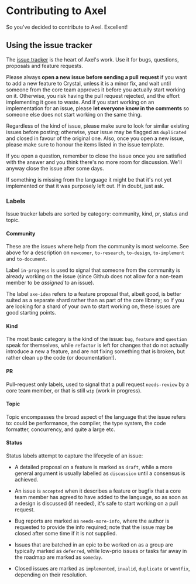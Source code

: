 # Contributing to Axel

So you've decided to contribute to Axel. Excellent!

## Using the issue tracker

The [issue tracker](https://github.com/Axel/issues) is the heart of Axel's work. Use it for bugs, questions, proposals and feature requests.

Please always **open a new issue before sending a pull request** if you want to add a new feature to Crystal, unless it is a minor fix, and wait until someone from the core team approves it before you actually start working on it. Otherwise, you risk having the pull request rejected, and the effort implementing it goes to waste. And if you start working on an implementation for an issue, please **let everyone know in the comments** so someone else does not start working on the same thing.

Regardless of the kind of issue, please make sure to look for similar existing issues before posting; otherwise, your issue may be flagged as `duplicated` and closed in favour of the original one. Also, once you open a new issue, please make sure to honour the items listed in the issue template.

If you open a question, remember to close the issue once you are satisfied with the answer and you think
there's no more room for discussion. We'll anyway close the issue after some days.

If something is missing from the language it might be that it's not yet implemented or that it was purposely left out. If in doubt, just ask.

### Labels

Issue tracker labels are sorted by category: community, kind, pr, status and topic.

#### Community

These are the issues where help from the community is most welcome. See above for a description on `newcomer`, `to-research`, `to-design`, `to-implement` and `to-document`.

Label `in-progress` is used to signal that someone from the community is already working on the issue (since Github does not allow for a non-team member to be _assigned_ to an issue).

The label `axe-idea` refers to a feature proposal that, albeit good, is better suited as a separate shard rather than as part of the core library; so if you are looking for a shard of your own to start working on, these issues are good starting points.

#### Kind

The most basic category is the kind of the issue: `bug`, `feature` and `question` speak for themselves, while `refactor` is left for changes that do not actually introduce a new a feature, and are not fixing something that is broken, but rather clean up the code (or documentation!).

#### PR

Pull-request only labels, used to signal that a pull request `needs-review` by a core team member, or that is still `wip` (work in progress).

#### Topic

Topic encompasses the broad aspect of the language that the issue refers to: could be performance, the compiler, the type system, the code formatter, concurrency, and quite a large etc.

#### Status

Status labels attempt to capture the lifecycle of an issue:

* A detailed proposal on a feature is marked as `draft`, while a more general argument is usually labelled as `discussion` until a consensus is achieved.

* An issue is `accepted` when it describes a feature or bugfix that a core team member has agreed to have added to the language, so as soon as a design is discussed (if needed), it's safe to start working on a pull request.

* Bug reports are marked as `needs-more-info`, where the author is requested to provide the info required; note that the issue may be closed after some time if it is not supplied.

* Issues that are batched in an epic to be worked on as a group are typically marked as `deferred`, while low-prio issues or tasks far away in the roadmap are marked as `someday`.

* Closed issues are marked as `implemented`, `invalid`, `duplicate` or `wontfix`, depending on their resolution.

